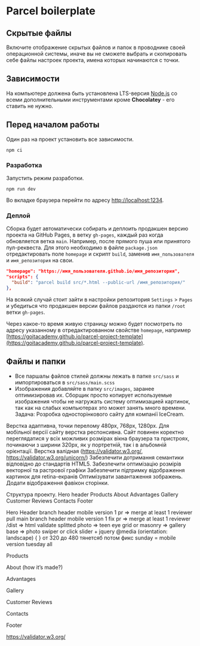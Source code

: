 # Parcel boilerplate

## Скрытые файлы

Включите отображение скрытых файлов и папок в проводнике своей операционной системы, иначе вы не
сможете выбрать и скопировать себе файлы настроек проекта, имена которых начинаются с точки.

## Зависимости

На компьютере должена быть установлена LTS-версия [Node.js](https://nodejs.org/en/) со всеми
дополнительными инструментами кроме **Chocolatey** - его ставить не нужно.

## Перед началом работы

Один раз на проект установить все зависимости.

```shell
npm ci
```

### Разработка

Запустить режим разработки.

```shell
npm run dev
```

Во вкладке браузера перейти по адресу [http://localhost:1234](http://localhost:1234).

### Деплой

Сборка будет автоматически собирать и деплоить продакшен версию проекта на GitHub Pages, в ветку
`gh-pages`, каждый раз когда обновляется ветка `main`. Например, после прямого пуша или принятого
пул-реквеста. Для этого необходимо в файле `package.json` отредактировать поле `homepage` и скрипт
`build`, заменив `имя_пользователя` и `имя_репозитория` на свои.

```json
"homepage": "https://имя_пользователя.github.io/имя_репозитория",
"scripts": {
  "build": "parcel build src/*.html --public-url /имя_репозитория/"
},
```

На всякий случай стоит зайти в настройки репозитория `Settings` > `Pages` и убедиться что продакшен
версии файлов раздаются из папки `/root` ветки `gh-pages`.

Через какое-то время живую страницу можно будет посмотреть по адресу указанному в отредактированном
свойстве `homepage`, например
[https://goitacademy.github.io/parcel-project-template](https://goitacademy.github.io/parcel-project-template).

## Файлы и папки

- Все паршалы файлов стилей должны лежать в папке `src/sass` и импортироваться в
  `src/sass/main.scss`
- Изображения добавляйте в папку `src/images`, заранее оптимизировав их. Сборщик просто копирует
  используемые изображения чтобы не нагружать систему оптимизацией картинок, так как на слабых
  компьютерах это может занять много времени.
Задача:
Розробка односторінкового сайту для компанії IceCream.


Верстка адаптивна, точки перелому 480px, 768px, 1280px. Для мобільної версії сайту верстка респонсивна. Сайт повинен коректно переглядатися у всіх можливих розмірах вікна браузера та пристроях, починаючи з ширини 320px, як у портретній, так і в альбомній орієнтації.
Верстка валідная (https://validator.w3.org/, https://validator.w3.org/unicorn/)
Забезпечити дотримання семантики відповідно до стандартів HTML5.
Забезпечити оптимізацію розмірів векторної та растрової графіки
Забезпечити підтримку відображення картинок для retina-екранів
Оптимізувати завантаження зображень.
Додати відображення фавікон сторінки.

Структура проекту.
Hero header
Products
About
Advantages
Gallery
Customer Reviews
Contacts
Footer

Hero Header 
branch header mobile version 1
pr => merge at least 1 reviewer
pull main
branch header mobile version 1 fix
pr => merge at least 1 reviewer
/dist => html validate
splitted photo => teen eye
grid or masonry => gallery
base => photo 
swiper or click slider + jquery
@media (orientation: landscape) { }
от 320 до 480 тянетсяб потом фикс
sunday = mobile version
tuesday all
<!-- У шапці знаходиться лого, меню навігації та кнопка. На мобільній та планшетній версії меню навігації відображається, як бокова панель, що виїжджає. Мобільне меню фіксоване, висота відповідає висоті в'юпорту.

Меню реалізовано якірними посиланнями, які ведуть до відповідних розділів макета.

Кнопка Buy now відкриває модальне вікно з формою замовлення. Оскільки дизайну модального вікна немає на макеті, це не обов'язкове завдання.

Текст “Ice cream made with passion” є заголовком сторінки.

Кнопки під заголовком  “Products” та “How it's made” є якірними посиланнями на відповідні розділи.

Картинки на Hero спозиціонувати абсолютно. Додатково їм можна зробити анімовану появу під час завантаження сторінки. -->

Products

<!-- 100% natural - є лейблом заголовка і не виділяється тегом заголовка.
products – є заголовком секції.

Картки товарів оформити як сітку елементів.

Зображення на картках товарів є декоративними, їх необхідно реалізувати псевдоелементами.

Назви продуктів є заголовками.

Декоративний елемент крапки під заголовком, виконати псевдоелементом.

Кнопка зі стрілкою внизу картки повинна відкривати докладний опис продукту. Оскільки дизайну опису немає, це є додатковим завданням. -->

 About (how it’s made?)

<!--tradition and love – є лейбло заголовка і не виділяється тегом заголовка.
how it’s made? - Заголовок секції.

У секції представлений блок із параграфами та кнопкою “Read more”. Кнопка має відкривати модальне вікно з повним описом. Оскільки дизайну модального вікна немає, це є додатковим завданням.

Декоративне зображення з коровою, зберегти у форматі png, щоб зберегти прозорість зображення.

Фонове зображення молока повинне займати всю ширину секції та знаходиться по краях екрану. -->

Advantages

<!-- У секції немає видимого заголовка. Потрібно зробити прихований заголовок для краулерів.

У секції знаходиться перелік переваг. Його необхідно продати як сітку елементів.

Іконки переваг у макеті відображені у форматі png. У верстці їх необхідно реалізувати псевдоелементами. -->

Gallery

<!-- У секції двоколірній фон, його потрібно реалізувати градієнтом. Зображення контентне.

* Спочатку передбачалося, що галерея буде реалізована як Masonry Layout Gallery. Це можна продати додатково. -->

Customer Reviews

<!-- У секції представлений слайдер із відгуками покупців.

Маркери внизу слайду (будиночок та маркери) це посторінкова пагінація слайдера. Якщо ви підключаєте бібліотеку слайда до проекту, їх не потрібно верстати, вони автоматично генеруються бібліотекою. Потрібно буде лише зробити стилізацію пагінації.

Значок лапок це псевдоелемент слайду.

Маркери під текстом відгуку виконати псевдоелементами.

Підкреслення тексту реалізувати градієнтом (repeating-linear-gradients). -->

Contacts
<!-- У секції немає видимого заголовка. Потрібно зробити прихований заголовок для краулерів.

У секції міститься список адрес представництв компанії. Його необхідно продати як сітку елементів.

Написи Cafe та Food Truck не є заголовками. Це категорії представництв.

Контактні номери телефонів та email є посиланнями. Їх необхідно реалізувати з допомогою  протоколів посилання.

Кнопки Our Locations та Franchise повинні відкривати модальне вікно з маркованою карткою. Оскільки дизайну модального вікна немає, це можна реалізувати додатково. -->

Footer

<!-- У футері розміщений дубльований заголовок, тегом заголовка виділяти його не потрібно.

У футері знаходиться список посилань соціальних мереж.

Іконки соціальних мереж зробити за допомогою svg sprite.

Посилання повинні відкривати стартову сторінку соціальної мережі на новій вкладці.

Номер телефону має бути реалізований за допомогою протоколів посилання.


Обов'язковим є реалізувати коректну верстку макету.

Наявність слайдерів, анімацій та модальних вікон не є обов'язковою, і реалізується командою за наявності бажання та часу на виконання. -->


https://validator.w3.org/